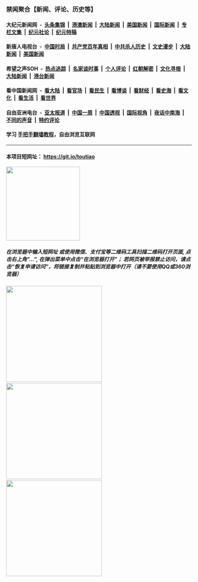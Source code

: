 ### 禁闻聚合【新闻、评论、历史等】

#### 大纪元新闻网 &nbsp;-&nbsp; [头条集锦](indexes/E头条集锦.md?t=02092233) &nbsp;|&nbsp; [港澳新闻](indexes/E港澳新闻.md?t=02092233)  &nbsp;|&nbsp; [大陆新闻](indexes/E大陆新闻.md?t=02092233) &nbsp;|&nbsp; [美国新闻](indexes/E美国新闻.md?t=02092233) &nbsp;|&nbsp; [国际新闻](indexes/E国际新闻.md?t=02092233) &nbsp;|&nbsp; [专栏文集](indexes/E专栏文集.md?t=02092233) &nbsp;|&nbsp; [纪元社论](indexes/E纪元社论.md?t=02092233) &nbsp;|&nbsp; [纪元特稿](indexes/E纪元特稿.md?t=02092233) 

#### 新唐人电视台 &nbsp;-&nbsp; [中国时局](indexes/N中国时局.md?t=02092233) &nbsp;|&nbsp; [共产党百年真相](indexes/N共产党百年真相.md?t=02092233) &nbsp;|&nbsp; [中共杀人历史](indexes/N中共杀人历史.md?t=02092233) &nbsp;|&nbsp; [文史漫步](indexes/N文史漫步.md?t=02092233) &nbsp;|&nbsp; [大陆新闻](indexes/N大陆新闻.md?t=02092233) &nbsp;|&nbsp; [美国新闻](indexes/N美国新闻.md?t=02092233)

#### 希望之声SOH &nbsp;-&nbsp; [热点追踪](indexes/H热点追踪.md?t=02092233) &nbsp;|&nbsp; [名家谈时事](indexes/H名家谈时事.md?t=02092233) &nbsp;|&nbsp; [个人评论](indexes/H个人评论.md?t=02092233)  &nbsp;|&nbsp; [红朝解密](indexes/H红朝解密.md?t=02092233) &nbsp;|&nbsp; [文化寻根](indexes/H文化寻根.md?t=02092233) &nbsp;|&nbsp; [大陆新闻](indexes/H大陆新闻.md?t=02092233) &nbsp;|&nbsp; [港台新闻](indexes/H港台新闻.md?t=02092233)

#### 看中国新闻网 &nbsp;-&nbsp; [看大陆](indexes/S看大陆.md?t=02092233) &nbsp;|&nbsp; [看官场](indexes/S看官场.md?t=02092233) &nbsp;|&nbsp; [看民生](indexes/S看民生.md?t=02092233)  &nbsp;|&nbsp; [看博谈](indexes/S看博谈.md?t=02092233) &nbsp;|&nbsp; [看财经](indexes/S看财经.md?t=02092233) &nbsp;|&nbsp; [看史海](indexes/S看史海.md?t=02092233) &nbsp;|&nbsp; [看文化](indexes/S看文化.md?t=02092233) &nbsp;|&nbsp; [看生活](indexes/S看生活.md?t=02092233) &nbsp;|&nbsp; [看世界](indexes/S看世界.md?t=02092233)

#### 自由亚洲电台 &nbsp;-&nbsp; [亚太报道](indexes/R亚太报道.md?t=02092233) &nbsp;|&nbsp; [中国一周](indexes/R中国一周.md?t=02092233) &nbsp;|&nbsp; [中国透视](indexes/R中国透视.md?t=02092233)  &nbsp;|&nbsp; [国际视角](indexes/R国际视角.md?t=02092233) &nbsp;|&nbsp; [夜话中南海](indexes/R夜话中南海.md?t=02092233) &nbsp;|&nbsp; [不同的声音](indexes/R不同的声音.md?t=02092233) &nbsp;|&nbsp; [特约评论](indexes/R特约评论.md?t=02092233)

#### 学习 [手把手翻墙教程](https://github.com/gfw-breaker/guides/wiki)，自由浏览互联网

----

#### 本项目短网址： https://git.io/toutiao
<img src="https://raw.githubusercontent.com/gfw-breaker/banned-news/master/scripts/img/qr.png" width="200px"/>  

##### 在浏览器中输入短网址 或使用微信、支付宝等二维码工具扫描二维码打开页面, 点击右上角"...", 在弹出菜单中点击“在浏览器打开”； 若网页被举报禁止访问，请点击“恢复申请访问”，将链接复制并粘贴到浏览器中打开（请不要使用QQ或360浏览器）

<img src="https://raw.githubusercontent.com/gfw-breaker/banned-news/master/scripts/img/1.png" width="260px"/> &nbsp; <img src="https://raw.githubusercontent.com/gfw-breaker/banned-news/master/scripts/img/2.png" width="260px"/> &nbsp; <img src="https://raw.githubusercontent.com/gfw-breaker/banned-news/master/scripts/img/3.png" width="260px"/>
